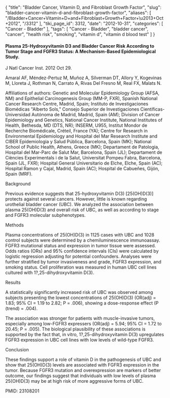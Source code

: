 {
    "title": "Bladder Cancer, Vitamin D, and Fibroblast Growth Factor",
    "slug": "bladder-cancer-vitamin-d-and-fibroblast-growth-factor",
    "aliases": [
        "/Bladder+Cancer+Vitamin+D+and+Fibroblast+Growth+Factor+\u2013+Oct+2012",
        "/3312"
    ],
    "tiki_page_id": 3312,
    "date": "2012-10-31",
    "categories": [
        "Cancer - Bladder"
    ],
    "tags": [
        "Cancer - Bladder",
        "bladder cancer",
        "cancer",
        "health risk",
        "smoking",
        "vitamin d",
        "vitamin d blood test"
    ]
}


#### Plasma 25-Hydroxyvitamin D3 and Bladder Cancer Risk According to Tumor Stage and FGFR3 Status: A Mechanism-Based Epidemiological Study.

J Natl Cancer Inst. 2012 Oct 29.

Amaral AF, Méndez-Pertuz M, Muñoz A, Silverman DT, Allory Y, Kogevinas M, Lloreta J, Rothman N, Carrato A, Rivas Del Fresno M, Real FX, Malats N.

Affiliations of authors: Genetic and Molecular Epidemiology Group (AFSA, NM) and Epithelial Carcinogenesis Group (MM-P, FXR), Spanish National Cancer Research Centre, Madrid, Spain; Instituto de Investigaciones Biomédicas "Alberto Sols," Consejo Superior de Investigaciones Científicas-Universidad Autónoma de Madrid, Madrid, Spain (AM); Division of Cancer Epidemiology and Genetics, National Cancer Institute, National Institutes of Health, Bethesda, MD (DTS, NR); INSERM, U955, Institut Mondor de Recherche Biomédicale, Créteil, France (YA); Centre for Research in Environmental Epidemiology and Hospital del Mar Research Institute and CIBER Epidemiologia y Salud Pública, Barcelona, Spain (MK); National School of Public Health, Athens, Greece (MK); Departament de Patologia, Hospital del Mar-Parc de Salut Mar, Barcelona, Spain (JL); Departament de Ciències Experimentals i de la Salut, Universitat Pompeu Fabra, Barcelona, Spain (JL, FXR); Hospital General Universitario de Elche, Elche, Spain (AC); Hospital Ramon y Cajal, Madrid, Spain (AC); Hospital de Cabueñes, Gijón, Spain (MRF).

Background

Previous evidence suggests that 25-hydroxyvitamin D(3) <span>[25(OH)D(3)]</span> protects against several cancers. However, little is known regarding urothelial bladder cancer (UBC). We analyzed the association between plasma 25(OH)D(3) and overall risk of UBC, as well as according to stage and FGFR3 molecular subphenotypes.

Methods

Plasma concentrations of 25(OH)D(3) in 1125 cases with UBC and 1028 control subjects were determined by a chemiluminescence immunoassay. FGFR3 mutational status and expression in tumor tissue were assessed. Odds ratios (ORs) and 95% confidence intervals (CIs) were calculated by logistic regression adjusting for potential confounders. Analyses were further stratified by tumor invasiveness and grade, FGFR3 expression, and smoking status. Cell proliferation was measured in human UBC cell lines cultured with 1?,25-dihydroxyvitamin D(3). 

Results

A statistically significantly increased risk of UBC was observed among subjects presenting the lowest concentrations of 25(OH)D(3) (OR(adj) = 1.83; 95% CI = 1.19 to 2.82; P = .006), showing a dose-response effect (P (trend) = .004). 

The association was stronger for patients with muscle-invasive tumors, especially among low-FGFR3 expressers (OR(adj) = 5.94; 95% CI = 1.72 to 20.45; P = .005). The biological plausibility of these associations is supported by the fact that, in vitro, 1?,25-dihydroxyvitamin D(3) upregulates FGFR3 expression in UBC cell lines with low levels of wild-type FGFR3.

Conclusion

These findings support a role of vitamin D in the pathogenesis of UBC and show that 25(OH)D(3) levels are associated with FGFR3 expression in the tumor. Because FGFR3 mutation and overexpression are markers of better outcome, our findings suggest that individuals with low levels of plasma 25(OH)D(3) may be at high risk of more aggressive forms of UBC.

PMID: 23108201